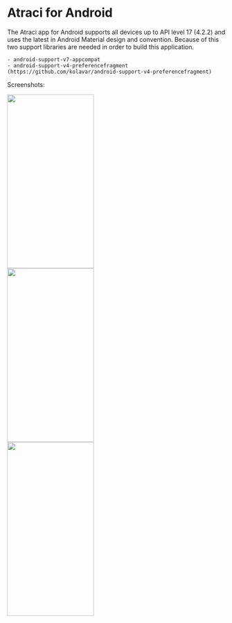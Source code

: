 <h1>Atraci for Android</h1>

The Atraci app for Android supports all devices up to API level 17 (4.2.2)
and uses the latest in Android Material design and convention. Because of this
two support libraries are needed in order to build this application.

    - android-support-v7-appcompat
    - android-support-v4-preferencefragment (https://github.com/kolavar/android-support-v4-preferencefragment)
    
    
Screenshots:

<img src="http://i.imgur.com/1PpEwW4.jpg" width="200px" height="400px" />
<br>
<img src="http://i.imgur.com/obEDS8p.png" width="200px" height="400px" />
<br>
<img src="http://i.imgur.com/iOWRIsU.png" width="200px" height="400px" />
	
	
